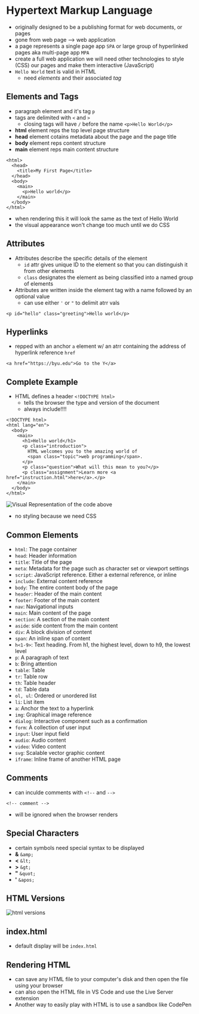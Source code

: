 # Hypertext Markup Language
- originally designed to be a publishing format for web documents, or pages
- gone from web page --> web application
- a page represents a single page app `SPA` or large group of hyperlinked pages aka multi-page app `MPA`
- create a full web application we will need other technologies to style (CSS) our pages and make them interactive (JavaScript)
- `Hello World` text is valid in HTML 
    - need *elements* and their associated *tag*

## Elements and Tags
- paragraph element and it's tag `p`
- tags are delimited with `<` and `>`
    - closing tags will have `/` before the name
`<p>Hello World</p>`
- **html** element reps the top level page structure
- **head** element cotains metadata about the page and the page title
- **body** element reps content structure
- **main** element reps main content structure
```
<html>
  <head>
    <title>My First Page</title>
  </head>
  <body>
    <main>
      <p>Hello world</p>
    </main>
  </body>
</html>
```
- when rendering this it will look the same as the text of Hello World
- the visual appearance won't change too much until we do CSS

## Attributes
- Attributes describe the specific details of the element
    - `id` attr gives unique ID to the element so that you can distinguish it from other elements
    - `class` designates the element as being classified into a named group of elements
- Attributes are written inside the element tag with a name followed by an optional value
    - can use either `'` or `"` to delimit atrr vals
```
<p id="hello" class="greeting">Hello world</p>
```

## Hyperlinks
- repped with an anchor `a` element w/ an atrr containing the address of hyperlink reference `href`
```
<a href="https://byu.edu">Go to the Y</a>
```

## Complete Example
- HTML defines a header `<!DOCTYPE html>`
    - tells the browser the type and version of the document
    - always include!!!!
```
<!DOCTYPE html>
<html lang="en">
  <body>
    <main>
      <h1>Hello world</h1>
      <p class="introduction">
        HTML welcomes you to the amazing world of
        <span class="topic">web programming</span>.
      </p>
      <p class="question">What will this mean to you?</p>
      <p class="assignment">Learn more <a href="instruction.html">here</a>.</p>
    </main>
  </body>
</html>
```
![Visual Representation of the code above](https://github.com/webprogramming260/.github/raw/main/profile/html/introduction/htmlIntroduction.png)
- no styling because we need CSS

## Common Elements
- `html`: The page container
- `head`: Header information
- `title`: Title of the page
- `meta`: Metadata for the page such as character set or viewport settings
- `script`: JavaScript reference. Either a external reference, or inline
- `include`: External content reference
- `body`: The entire content body of the page 
- `header`: Header of the main content
- `footer`: Footer of the main content
- `nav`: Navigational inputs
- `main`: Main content of the page
- `section`: A section of the main content
- `aside`: side content from the main content
- `div`: A block division of content
- `span`: An inline span of content
- `h<1-9>`: Text heading. From h1, the highest level, down to h9, the lowest level
- `p`: A paragraph of text
- `b`: Bring attention
- `table`: Table
- `tr`: Table row
- `th`: Table header
- `td`: Table data
- `ol, ul`: Ordered or unordered list
- `li`: List item
- `a`: Anchor the text to a hyperlink
- `img`: Graphical image reference
- `dialog`: Interactive component such as a confirmation
- `form`: A collection of user input
- `input`: User input field
- `audio`: Audio content
- `video`: Video content
- `svg`: Scalable vector graphic content
- `iframe`: Inline frame of another HTML page

## Comments
- can inculde comments with `<!--` and `-->`
```
<!-- comment -->
```
- will be ignored when the browser renders

## Special Characters
- certain symbols need special syntax to be displayed
- **&** `&amp;`
- **<** `&lt;`
- **>** `&gt;`
- **"** `&quot;`
- **'** `&apos;`

## HTML Versions
![html versions](https://github.com/cammaicey/startup/blob/main/images/html-versions.jpg)

## index.html
- default display will be `index.html`

## Rendering HTML
- can save any HTML file to your computer's disk and then open the file using your browser
- can also open the HTML file in VS Code and use the Live Server extension
- Another way to easily play with HTML is to use a sandbox like CodePen